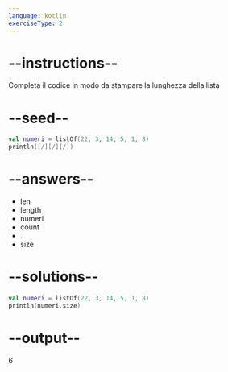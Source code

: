 ```yaml
---
language: kotlin
exerciseType: 2
---
```


# --instructions--

Completa il codice in modo da stampare la lunghezza della lista

# --seed--

```kotlin
val numeri = listOf(22, 3, 14, 5, 1, 8)
println([/][/][/])
```

# --answers--

- len
- length
- numeri
- count
- .
- size

# --solutions--

```kotlin
val numeri = listOf(22, 3, 14, 5, 1, 8)
println(numeri.size)
```

# --output--

6
